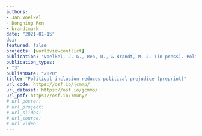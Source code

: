 ```yaml
---
authors:
- Jan Voelkel
- Dongning Ren
- brandtmark
date: "2021-01-15"
doi:
featured: false
projects: [worldviewconflict]
publication: 'Voelkel, J. G., Ren, D., & Brandt, M. J. (in press). Political inclusion reduces political prejudice. *Journal of Experimental Social Psychology*'
publication_types:
- "3"
publishDate: "2020"
title: "Political inclusion reduces political prejudice (preprint)"
url_code: https://osf.io/jcmmp/
url_dataset: https://osf.io/jcmmp/
url_pdf: https://osf.io/7muny/
# url_poster:
# url_project:
# url_slides:
# url_source:
# url_video:
---
```

